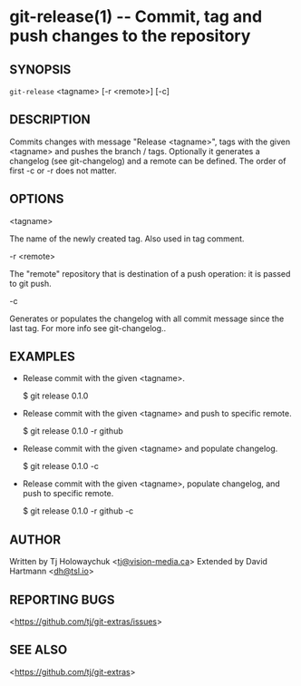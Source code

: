 git-release(1) -- Commit, tag and push changes to the repository
================================================================

## SYNOPSIS

`git-release` &lt;tagname&gt; [-r &lt;remote&gt;] [-c]

## DESCRIPTION

  Commits changes with message "Release &lt;tagname&gt;", tags with the given &lt;tagname&gt; and pushes the branch / tags.
  Optionally it generates a changelog (see git-changelog) and a remote can be defined. The order of first -c or -r does not matter.

## OPTIONS

  &lt;tagname&gt;

  The name of the newly created tag. Also used in tag comment.

  -r &lt;remote&gt;

  The "remote" repository that is destination of a push operation: it is passed to git push.
  
  -c
  
  Generates or populates the changelog with all commit message since the last tag. For more info see git-changelog..

## EXAMPLES

  * Release commit with the given &lt;tagname&gt;.

    $ git release 0.1.0

  * Release commit with the given &lt;tagname&gt; and push to specific remote.

    $ git release 0.1.0 -r github
    
  * Release commit with the given &lt;tagname&gt; and populate changelog.

    $ git release 0.1.0 -c
    
  * Release commit with the given &lt;tagname&gt;, populate changelog, and push to specific remote.

    $ git release 0.1.0 -r github -c

## AUTHOR

Written by Tj Holowaychuk &lt;<tj@vision-media.ca>&gt;
Extended by David Hartmann &lt;<dh@tsl.io>&gt;

## REPORTING BUGS

&lt;<https://github.com/tj/git-extras/issues>&gt;

## SEE ALSO

&lt;<https://github.com/tj/git-extras>&gt;
